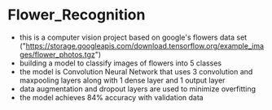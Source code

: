 # Flower_Recognition
* this is a computer vision project based on google's flowers data set ("https://storage.googleapis.com/download.tensorflow.org/example_images/flower_photos.tgz")
* building a model to classify images of flowers into 5 classes
* the model is Convolution Neural Network that uses 3 convolution and maxpooling layers along with 1 dense layer and 1 output layer
* data augmentation and dropout layers are used to minimize overfitting 
* the model achieves 84% accuracy with validation data

